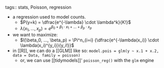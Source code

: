 tags:: stats, Poisson, regression

- a regression used to model counts.
	- $P(y=k) = \dfrac{e^{-\lambda} \cdot \lambda^k}{K!}$
	- $\lambda(x_1, ..., x_p) = e^{\beta_0 + \beta_1 \cdot x_1 + ... + \beta_p \cdot x_p}$
- we want to maximize:
	- $l(\beta_0, ..., \beta_p) = \Pi^n_{i=i} {\dfrac{e^{-\lambda(x_i)} \cdot \lambda(x_i)^{y_i}}{y_i!}}$
- in [[R]], we can do a [[GLM]] like so: `model.pois = glm(y ~ x.1 + x.2, data = Data, family = poisson)`
	- or, we can use [[tidymodels]]' `poisson_reg()` with the `glm` engine